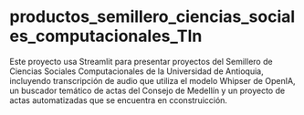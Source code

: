 # productos_semillero_ciencias_sociales_computacionales_TIn
Este proyecto usa Streamlit para presentar proyectos del Semillero de Ciencias Sociales Computacionales de la Universidad de Antioquia, incluyendo transcripción de audio que utiliza el modelo Whipser de OpenIA, un buscador temático de actas del Consejo de Medellín y un proyecto de actas automatizadas que se encuentra en cconstruicción.
